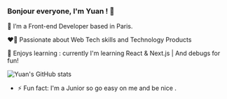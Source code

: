 ### Bonjour everyone, I'm Yuan ! 👋

🌱 I’m a Front-end Developer based in Paris.
 
❤️‍🔥 Passionate about Web Tech skills and Technology Products
   
👾 Enjoys learning : currently I'm learning React & Next.js | And debugs for fun!


 ![Yuan's GitHub stats](https://github-readme-stats.vercel.app/api?username=yuanliuddd&show_icons=true&theme=great-gatsby)


- ⚡ Fun fact: I'm a Junior so go easy on me and be nice . 

